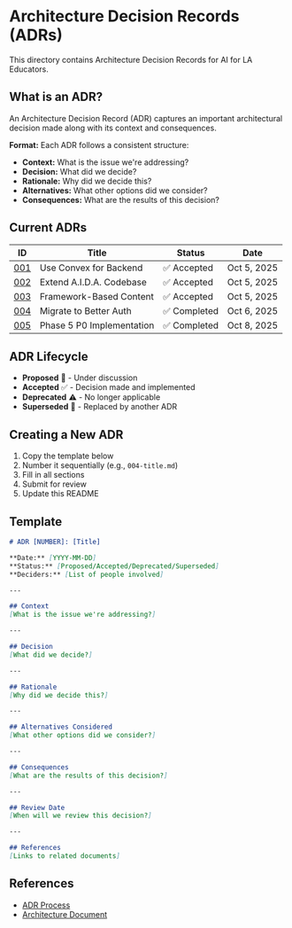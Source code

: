 # Architecture Decision Records (ADRs)

This directory contains Architecture Decision Records for AI for LA Educators.

## What is an ADR?

An Architecture Decision Record (ADR) captures an important architectural decision made along with its context and consequences.

**Format:** Each ADR follows a consistent structure:
- **Context:** What is the issue we're addressing?
- **Decision:** What did we decide?
- **Rationale:** Why did we decide this?
- **Alternatives:** What other options did we consider?
- **Consequences:** What are the results of this decision?

## Current ADRs

| ID | Title | Status | Date |
|----|-------|--------|------|
| [001](001-use-convex-backend.md) | Use Convex for Backend | ✅ Accepted | Oct 5, 2025 |
| [002](002-extend-aida-codebase.md) | Extend A.I.D.A. Codebase | ✅ Accepted | Oct 5, 2025 |
| [003](003-framework-based-content.md) | Framework-Based Content | ✅ Accepted | Oct 5, 2025 |
| [004](004-migrate-to-better-auth.md) | Migrate to Better Auth | ✅ Completed | Oct 6, 2025 |
| [005](005-phase5-p0-implementation.md) | Phase 5 P0 Implementation | ✅ Completed | Oct 8, 2025 |

## ADR Lifecycle

- **Proposed** 🔄 - Under discussion
- **Accepted** ✅ - Decision made and implemented
- **Deprecated** ⚠️ - No longer applicable
- **Superseded** 🔁 - Replaced by another ADR

## Creating a New ADR

1. Copy the template below
2. Number it sequentially (e.g., `004-title.md`)
3. Fill in all sections
4. Submit for review
5. Update this README

## Template

```markdown
# ADR [NUMBER]: [Title]

**Date:** [YYYY-MM-DD]  
**Status:** [Proposed/Accepted/Deprecated/Superseded]  
**Deciders:** [List of people involved]

---

## Context
[What is the issue we're addressing?]

---

## Decision
[What did we decide?]

---

## Rationale
[Why did we decide this?]

---

## Alternatives Considered
[What other options did we consider?]

---

## Consequences
[What are the results of this decision?]

---

## Review Date
[When will we review this decision?]

---

## References
[Links to related documents]
```

## References

- [ADR Process](https://adr.github.io/)
- [Architecture Document](../../ARCHITECTURE.md)
